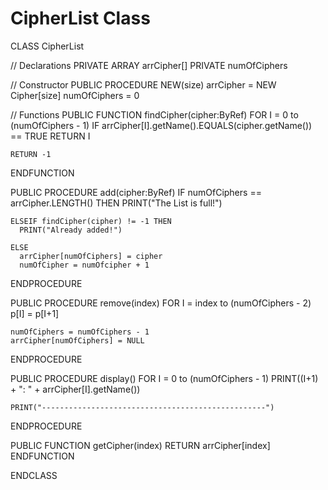 # CipherList Class

CLASS CipherList

  // Declarations
  PRIVATE ARRAY arrCipher[]
  PRIVATE numOfCiphers

  // Constructor
  PUBLIC PROCEDURE NEW(size)
    arrCipher = NEW Cipher[size]
    numOfCiphers = 0

  // Functions
  PUBLIC FUNCTION findCipher(cipher:ByRef)
    FOR I = 0 to (numOfCiphers - 1)
      IF arrCipher[I].getName().EQUALS(cipher.getName()) == TRUE
        RETURN I
    
    RETURN -1
  ENDFUNCTION

  PUBLIC PROCEDURE add(cipher:ByRef)
    IF numOfCiphers == arrCipher.LENGTH() THEN
      PRINT("The List is full!")

    ELSEIF findCipher(cipher) != -1 THEN
      PRINT("Already added!")
    
    ELSE
      arrCipher[numOfCiphers] = cipher
      numOfCipher = numOfcipher + 1 
  ENDPROCEDURE

  PUBLIC PROCEDURE remove(index)
    FOR I = index to (numOfCiphers - 2)
      p[I] = p[I+1]
    
    numOfCiphers = numOfCiphers - 1
    arrCipher[numOfCiphers] = NULL
  ENDPROCEDURE

  PUBLIC PROCEDURE display()
    FOR I = 0 to (numOfCiphers - 1)
      PRINT((I+1) + ": " + arrCipher[I].getName())
    
    PRINT("--------------------------------------------------")
  ENDPROCEDURE

  PUBLIC FUNCTION getCipher(index)
    RETURN arrCipher[index]
  ENDFUNCTION

ENDCLASS
